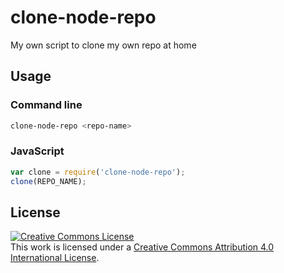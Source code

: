 # clone-node-repo
My own script to clone my own repo at home

## Usage

### Command line

```bash
clone-node-repo <repo-name>
```

### JavaScript

```javascript
var clone = require('clone-node-repo');
clone(REPO_NAME);
```

## License

<a rel="license" href="http://creativecommons.org/licenses/by/4.0/">
<img alt="Creative Commons License" style="border-width:0" src="https://i.creativecommons.org/l/by/4.0/88x31.png" />
</a>
<br />
This work is licensed under a <a rel="license" href="http://creativecommons.org/licenses/by/4.0/">Creative Commons Attribution 4.0 International License</a>.
